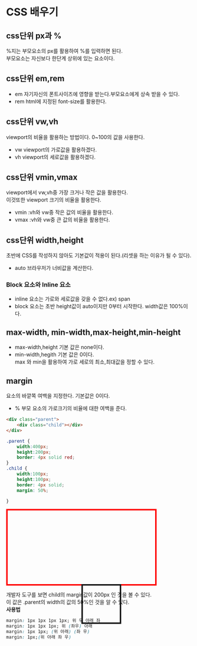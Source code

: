 # CSS 배우기  
## css단위 px과 %  
%지는 부모요소의 px를 활용하여 %를 입력하면 된다.  
부모요소는 자신보다 한단계 상위에 있는 요소이다.  
## css단위 em,rem  
- em  자기자신의 폰트사이즈에 영향을 받는다.부모요소에게 상속 받을 수 있다.  
- rem html에 지정된 font-size를 활용한다.  
## css단위 vw,vh  
viewport의 비율을 활용하는 방법이다. 0~100의 값을 사용한다.  
- vw viewport의 가로값을 활용하겠다.  
- vh viewport의 세로값을 활용하겠다.  
## css단위 vmin,vmax  
viewport에서 vw,vh중 가장 크거나 작은 값을 활용한다.  
이것또한 viewport 크기의 비율을 활용한다.  
- vmin :vh와 vw중 작은 값의 비율을 활용한다.  
- vmax :vh와 vw중 큰 값의 비율을 활용한다.  
## css단위 width,height  
초반에 CSS를 작성하지 않아도 기본값이 적용이 된다.(리셋을 하는 이유가 될 수 있다).  
- auto 브라우저가 너비값을 계산한다.  
### Block 요소와 Inline 요소  
- inline 요소는 가로와 세로값을 갖을 수 없다.ex) span  
- block 요소는 초반 height값이 auto이지만 0부터 시작한다. width값은 100%이다.  
## max-width, min-width,max-height,min-height  
- max-width,height 기본 값은 none이다.  
- min-width,hegith 기본 값은 0이다.  
max 와 min을 활용하여 가로 세로의 최소,최대값을 정할 수 있다.  
## margin  
요소의 바깥쪽 여백을 지정한다. 기본값은 0이다.  
- % 부모 요소의 가로크기의 비율에 대한 여백을 준다.  

```html
<div class="parent">
    <div class="child"></div>
</div>
```

```css
.parent {
    width:400px;
    height:200px;
    border: 4px solid red;
}
.child {
    width:100px;
    height:100px;
    border: 4px solid;
    margin: 50%;

}
```
<style>
.parent {
    width:400px;
    height:200px;
    border: 4px solid red;
    display:block;
}
.child {
    width:100px;
    height:100px;
    border: 4px solid;
    margin: 50%;
    display:block;
    }
</style>
<body>
<div class="parent">
    <div class="child"></div>
</div>
</body>

개발자 도구를 보면 child의 margin값이 200px 인 것을 볼 수 있다.  
이 값은 .parent의 width의 값의 50%인 것을 알 수 있다.  
**사용법**  
```css
margin: 1px 1px 1px 1px; 위 우 아래 좌
margin: 1px 1px 1px; 위 (좌우) 아래
margin: 1px 1px; (위 아래) (좌 우)
margin: 1px;(위 아래 좌 우)
```  
